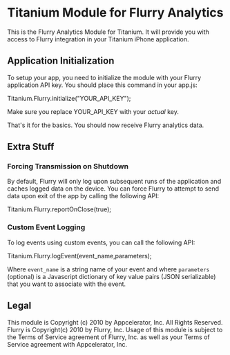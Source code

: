 # Titanium Module for Flurry Analytics

This is the Flurry Analytics Module for Titanium.  It will provide you
with access to Flurry integration in your Titanium iPhone application.

## Application Initialization

To setup your app, you need to initialize the module with your 
Flurry application API key.  You should place this command in your 
app.js:

Titanium.Flurry.initialize("YOUR_API_KEY");

Make sure you replace YOUR_API_KEY with your *actual* key.

That's it for the basics.  You should now receive Flurry analytics data.

## Extra Stuff

### Forcing Transmission on Shutdown

By default, Flurry will only log upon subsequent runs of the application and 
caches logged data on the device.  You can force Flurry to attempt to send
data upon exit of the app by calling the following API:

Titanium.Flurry.reportOnClose(true);

### Custom Event Logging

To log events using custom events, you can call the following API:

Titanium.Flurry.logEvent(event_name,parameters);

Where `event_name` is a string name of your event and where `parameters` (optional)
is a Javascript dictionary of key value pairs (JSON serializable) that you want to 
associate with the event.

## Legal

This module is Copyright (c) 2010 by Appcelerator, Inc. All Rights Reserved.
Flurry is Copyright(c) 2010 by Flurry, Inc.  Usage of this module is subject to 
the Terms of Service agreement of Flurry, Inc. as well as your Terms of Service
agreement with Appcelerator, Inc.  






